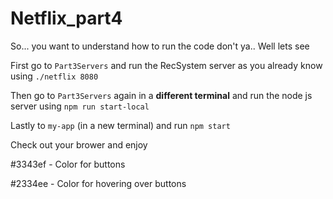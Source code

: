 # Netflix_part4

So... you want to understand how to run the code don't ya..
Well lets see

First go to `Part3Servers` and run the RecSystem server as you already know using `./netflix 8080`

Then go to `Part3Servers` again in a **different terminal** and run the node js server using `npm run start-local`

Lastly to `my-app` (in a new terminal) and run `npm start`

Check out your brower and enjoy

#3343ef - Color for buttons

#2334ee - Color for hovering over buttons